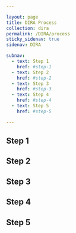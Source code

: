 ```yaml
---

layout: page
title: DIRA Process
collection: dira
permalink: /DIRA/process
sticky_sidenav: true
sidenav: DIRA

subnav:
  - text: Step 1
    href: #step-1
  - text: Step 2
    href: #step-2
  - text: Step 3
    href: #step-3
  - text: Step 4
    href: #step-4
  - text: Step 5
    href: #step-5

---
```


## Step 1

## Step 2

## Step 3

## Step 4

## Step 5
